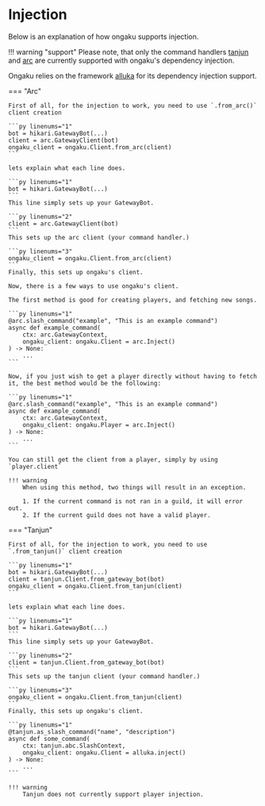 # Injection

Below is an explanation of how ongaku supports injection.

!!! warning "support"
    Please note, that only the command handlers [tanjun]() and [arc]() are currently supported with ongaku's dependency injection.

Ongaku relies on the framework [alluka]() for its dependency injection support.


=== "Arc"

    First of all, for the injection to work, you need to use `.from_arc()` client creation

    ```py linenums="1"
    bot = hikari.GatewayBot(...)
    client = arc.GatewayClient(bot)
    ongaku_client = ongaku.Client.from_arc(client)
    ```

    lets explain what each line does.

    ```py linenums="1"
    bot = hikari.GatewayBot(...)
    ```
    This line simply sets up your GatewayBot.

    ```py linenums="2"
    client = arc.GatewayClient(bot)
    ```
    This sets up the arc client (your command handler.)

    ```py linenums="3"
    ongaku_client = ongaku.Client.from_arc(client)
    ```
    Finally, this sets up ongaku's client.

    Now, there is a few ways to use ongaku's client.

    The first method is good for creating players, and fetching new songs.

    ```py linenums="1"
    @arc.slash_command("example", "This is an example command")
    async def example_command(
        ctx: arc.GatewayContext,
        ongaku_client: ongaku.Client = arc.Inject()
    ) -> None:
        ...
    ```

    Now, if you just wish to get a player directly without having to fetch it, the best method would be the following:

    ```py linenums="1"
    @arc.slash_command("example", "This is an example command")
    async def example_command(
        ctx: arc.GatewayContext,
        ongaku_client: ongaku.Player = arc.Inject()
    ) -> None:
        ...
    ```

    You can still get the client from a player, simply by using `player.client`

    !!! warning
        When using this method, two things will result in an exception.

        1. If the current command is not ran in a guild, it will error out.
        2. If the current guild does not have a valid player.


=== "Tanjun"

    First of all, for the injection to work, you need to use `.from_tanjun()` client creation

    ```py linenums="1"
    bot = hikari.GatewayBot(...)
    client = tanjun.Client.from_gateway_bot(bot)
    ongaku_client = ongaku.Client.from_tanjun(client)
    ```

    lets explain what each line does.

    ```py linenums="1"
    bot = hikari.GatewayBot(...)
    ```
    This line simply sets up your GatewayBot.

    ```py linenums="2"
    client = tanjun.Client.from_gateway_bot(bot)
    ```
    This sets up the tanjun client (your command handler.)

    ```py linenums="3"
    ongaku_client = ongaku.Client.from_tanjun(client)
    ```
    Finally, this sets up ongaku's client.

    ```py linenums="1"
    @tanjun.as_slash_command("name", "description")
    async def some_command(
        ctx: tanjun.abc.SlashContext, 
        ongaku_client: ongaku.Client = alluka.inject()
    ) -> None:
        ...
    ```

    !!! warning
        Tanjun does not currently support player injection.